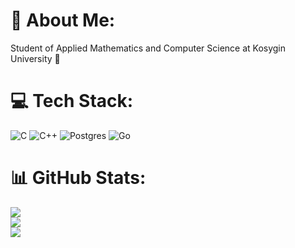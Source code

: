 # 💫 About Me:
Student of Applied Mathematics and Computer Science at Kosygin University 🚀


# 💻 Tech Stack:
![C](https://img.shields.io/badge/c-%2300599C.svg?style=for-the-badge&logo=c&logoColor=white) ![C++](https://img.shields.io/badge/c++-%2300599C.svg?style=for-the-badge&logo=c%2B%2B&logoColor=white) ![Postgres](https://img.shields.io/badge/postgres-%23316192.svg?style=for-the-badge&logo=postgresql&logoColor=white) ![Go](https://img.shields.io/badge/go-%2300ADD8.svg?style=for-the-badge&logo=go&logoColor=white)
# 📊 GitHub Stats:
![](https://github-readme-stats.vercel.app/api?username=Skwajer&theme=dark&hide_border=false&include_all_commits=false&count_private=false)<br/>
![](https://nirzak-streak-stats.vercel.app/?user=Skwajer&theme=dark&hide_border=false)<br/>
![](https://github-readme-stats.vercel.app/api/top-langs/?username=Skwajer&theme=dark&hide_border=false&include_all_commits=false&count_private=false&layout=compact)
